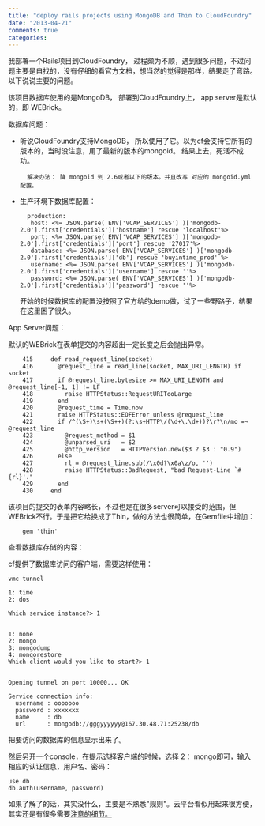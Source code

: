 ```yaml
---
title: "deploy rails projects using MongoDB and Thin to CloudFoundry"
date: "2013-04-21"
comments: true
categories: 
---
```


我部署一个Rails项目到CloudFoundry， 过程颇为不顺，遇到很多问题，不过问题主要是自找的，没有仔细的看官方文档，想当然的觉得是那样，结果走了弯路。以下说说主要的问题。

该项目数据库使用的是MongoDB， 部署到CloudFoundry上， app server是默认的，即 WEBrick。

数据库问题：



* 听说CloudFoundry支持MongoDB， 所以使用了它。以为cf会支持它所有的版本的，当时没注意，用了最新的版本的mongoid。
结果上去，死活不成功。
	

		解决办法： 降 mongoid 到 2.6或者以下的版本。并且改写 对应的 mongoid.yml 配置。

* 生产环境下数据库配置：


	
		production:
		 host: <%= JSON.parse( ENV['VCAP_SERVICES'] )['mongodb-2.0'].first['credentials']['hostname'] rescue 'localhost'%>
		 port: <%= JSON.parse( ENV['VCAP_SERVICES'] )['mongodb-2.0'].first['credentials']['port'] rescue '27017'%>
		 database: <%= JSON.parse( ENV['VCAP_SERVICES'] )['mongodb-2.0'].first['credentials']['db'] rescue 'buyintime_prod' %>
		 username: <%= JSON.parse( ENV['VCAP_SERVICES'] )['mongodb-2.0'].first['credentials']['username'] rescue ''%>
		 password: <%= JSON.parse( ENV['VCAP_SERVICES'] )['mongodb-2.0'].first['credentials']['password'] rescue ''%>
		 
 	开始的时候数据库的配置没按照了官方给的demo做，试了一些野路子，结果在这里困了很久。
	
	
			


App Server问题：
	
默认的WEBrick在表单提交的内容超出一定长度之后会抛出异常。



		415     def read_request_line(socket)
		416       @request_line = read_line(socket, MAX_URI_LENGTH) if socket
		417       if @request_line.bytesize >= MAX_URI_LENGTH and @request_line[-1, 1] != LF
		418         raise HTTPStatus::RequestURITooLarge
		419       end
		420       @request_time = Time.now
		421       raise HTTPStatus::EOFError unless @request_line
		422       if /^(\S+)\s+(\S++)(?:\s+HTTP\/(\d+\.\d+))?\r?\n/mo =~ @request_line
		423         @request_method = $1
		424         @unparsed_uri   = $2
		425         @http_version   = HTTPVersion.new($3 ? $3 : "0.9")
		426       else
		427         rl = @request_line.sub(/\x0d?\x0a\z/o, '')
		428         raise HTTPStatus::BadRequest, "bad Request-Line `#{rl}'."
		429       end
		430     end
	
该项目的提交的表单内容略长，不过也是在很多server可以接受的范围，但WEBrick不行。于是把它给换成了Thin，做的方法也很简单，在Gemfile中增加：
		
		gem 'thin'
		

查看数据库存储的内容：

cf提供了数据库访问的客户端，需要这样使用：

	vmc tunnel
	
	1: time
	2: dos
	
	Which service instance?> 1
	
	
	1: none
	2: mongo
	3: mongodump
	4: mongorestore
	Which client would you like to start?> 1
	
	
	Opening tunnel on port 10000... OK

	Service connection info:
	  username : ooooooo
	  password : xxxxxxx
	  name     : db
	  url      : mongodb://gggyyyyyy@167.30.48.71:25238/db

把要访问的数据库的信息显示出来了。

然后另开一个console，在提示选择客户端的时候，选择 2： mongo即可，输入相应的认证信息，用户名、密码：

	
	use db
	db.auth(username, password)
	
如果了解了的话，其实没什么，主要是不熟悉"规则"。云平台看似用起来很方便，其实还是有很多需要[注意的细节。](http://)


	
